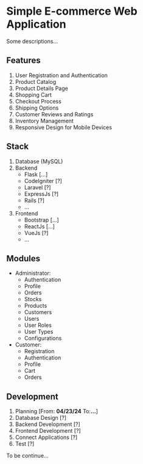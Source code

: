 # Simple E-commerce Web Application
Some descriptions...

## Features
1. User Registration and Authentication
2. Product Catalog
3. Product Details Page
4. Shopping Cart
5. Checkout Process
6. Shipping Options
7. Customer Reviews and Ratings
8. Inventory Management
9. Responsive Design for Mobile Devices

## Stack
1. Database (MySQL)
2. Backend
   * Flask [...]
   * CodeIgniter [?]
   * Laravel [?]
   * ExpressJs [?]
   * Rails [?]
   * ...
3. Frontend 
   * Bootstrap [...]
   * ReactJs [...]
   * VueJs [?]
   * ...

## Modules
* Administrator:
  * Authentication
  * Profile
  * Orders
  * Stocks
  * Products
  * Customers  
  * Users
  * User Roles
  * User Types
  * Configurations
* Customer:
  * Registration
  * Authentication
  * Profile 
  * Cart 
  * Orders 

## Development
1. Planning [From: **04/23/24** To:**...**]
2. Database Design [?]
3. Backend Development [?]
4. Frontend Development [?]
5. Connect Applications [?]
6. Test [?]

To be continue...
